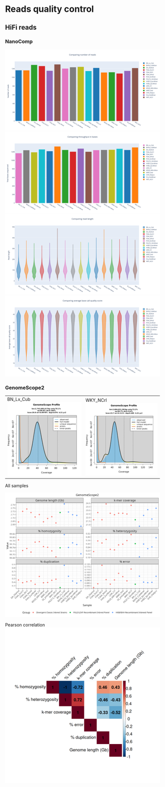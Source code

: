 # Reads quality control

## HiFi reads

### NanoComp

![NanoComp_number_of_reads.16samples.png](images/NanoComp_number_of_reads.16samples.png)
![NanoComp_total_throughput.16samples.png](images/NanoComp_total_throughput.16samples.png)
![NanoComp_lengths_violin.16samples.png](images/NanoComp_lengths_violin.16samples.png)
![NanoComp_quals_violin.16samples.png](images/NanoComp_quals_violin.16samples.png)

### GenomeScope2

<table>
  <tr>
    <td>
      BN_Lx_Cub
      <img src="images/GenomeScope2.BN_Lx_Cub.linear_plot.png" alt="GenomeScope2.BN_Lx_Cub.linear_plot.png">
    </td>
    <td>
      WKY_NCrl
      <img src="images/GenomeScope2.WKY_NCrl.linear_plot.png" alt="GenomeScope2.WKY_NCrl.linear_plot.png">
    </td>
  </tr>
</table>


All samples<br>
<div align="center">
  <img src="images/GenomeScope2.summary.16samples.png" alt="GenomeScope2.summary.16samples.png">
</div>

Pearson correlation
![GenomeScope2.summary.16samples.correlation.png](images/GenomeScope2.summary.16samples.correlation.png)
